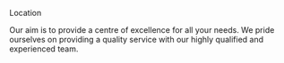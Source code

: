 Location

Our aim is to provide a centre of excellence for all your needs. We pride ourselves on providing a quality service with our highly qualified and experienced team.
